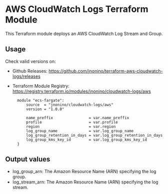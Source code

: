 # AWS CloudWatch Logs Terraform Module #

This Terraform module deploys an AWS CloudWatch Log Stream and Group.

## Usage

Check valid versions on:
* Github Releases: <https://github.com/jnonino/terraform-aws-cloudwatch-logs/releases>
* Terraform Module Registry: <https://registry.terraform.io/modules/jnonino/cloudwatch-logs/aws>

        module "ecs-fargate": 
            source  = "jnonino/cloudwatch-logs/aws"
            version = "1.0.0"

            name_preffix                = var.name_preffix
            profile                     = var.profile
            region                      = var.region
            log_group_name              = var.log_group_name
            log_group_retention_in_days = var.log_group_retention_in_days
            log_group_kms_key_id        = var.log_group_kms_key_id
        }

## Output values

* log_group_arn: The Amazon Resource Name (ARN) specifying the log group.
* log_stream_arn: The Amazon Resource Name (ARN) specifying the log stream.
